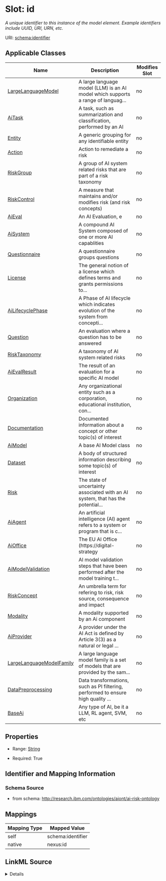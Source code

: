 

# Slot: id


_A unique identifier to this instance of the model element. Example identifiers include UUID, URI, URN, etc._





URI: [schema:identifier](http://schema.org/identifier)



<!-- no inheritance hierarchy -->





## Applicable Classes

| Name | Description | Modifies Slot |
| --- | --- | --- |
| [LargeLanguageModel](LargeLanguageModel.md) | A large language model (LLM) is an AI model which supports a range of languag... |  no  |
| [AiTask](AiTask.md) | A task, such as summarization and classification, performed by an AI |  no  |
| [Entity](Entity.md) | A generic grouping for any identifiable entity |  no  |
| [Action](Action.md) | Action to remediate a risk |  no  |
| [RiskGroup](RiskGroup.md) | A group of AI system related risks that are part of a risk taxonomy |  no  |
| [RiskControl](RiskControl.md) | A measure that maintains and/or modifies risk (and risk concepts) |  no  |
| [AiEval](AiEval.md) | An AI Evaluation, e |  no  |
| [AiSystem](AiSystem.md) | A compound AI System composed of one or more AI capablities |  no  |
| [Questionnaire](Questionnaire.md) | A questionnaire groups questions |  no  |
| [License](License.md) | The general notion of a license which defines terms and grants permissions to... |  no  |
| [AiLifecyclePhase](AiLifecyclePhase.md) | A Phase of AI lifecycle which indicates evolution of the system from concepti... |  no  |
| [Question](Question.md) | An evaluation where a question has to be answered |  no  |
| [RiskTaxonomy](RiskTaxonomy.md) | A taxonomy of AI system related risks |  no  |
| [AiEvalResult](AiEvalResult.md) | The result of an evaluation for a specific AI model |  no  |
| [Organization](Organization.md) | Any organizational entity such as a corporation, educational institution, con... |  no  |
| [Documentation](Documentation.md) | Documented information about a concept or other topic(s) of interest |  no  |
| [AiModel](AiModel.md) | A base AI Model class |  no  |
| [Dataset](Dataset.md) | A body of structured information describing some topic(s) of interest |  no  |
| [Risk](Risk.md) | The state of uncertainty associated with an AI system, that has the potential... |  no  |
| [AiAgent](AiAgent.md) | An artificial intelligence (AI) agent refers to a system or program that is c... |  no  |
| [AiOffice](AiOffice.md) | The EU AI Office (https://digital-strategy |  no  |
| [AiModelValidation](AiModelValidation.md) | AI model validation steps that have been performed after the model training t... |  no  |
| [RiskConcept](RiskConcept.md) | An umbrella term for refering to risk, risk source, consequence and impact |  no  |
| [Modality](Modality.md) | A modality supported by an Ai component |  no  |
| [AiProvider](AiProvider.md) | A provider under the AI Act is defined by Article 3(3) as a natural or legal ... |  no  |
| [LargeLanguageModelFamily](LargeLanguageModelFamily.md) | A large language model family is a set of models that are provided by the sam... |  no  |
| [DataPreprocessing](DataPreprocessing.md) | Data transformations, such as PI filtering, performed to ensure high quality ... |  no  |
| [BaseAi](BaseAi.md) | Any type of AI, be it a LLM, RL agent, SVM, etc |  no  |







## Properties

* Range: [String](String.md)

* Required: True





## Identifier and Mapping Information







### Schema Source


* from schema: http://research.ibm.com/ontologies/aiont/ai-risk-ontology




## Mappings

| Mapping Type | Mapped Value |
| ---  | ---  |
| self | schema:identifier |
| native | nexus:id |




## LinkML Source

<details>
```yaml
name: id
description: A unique identifier to this instance of the model element. Example identifiers
  include UUID, URI, URN, etc.
from_schema: http://research.ibm.com/ontologies/aiont/ai-risk-ontology
rank: 1000
slot_uri: schema:identifier
identifier: true
alias: id
domain_of:
- Entity
range: string
required: true

```
</details>